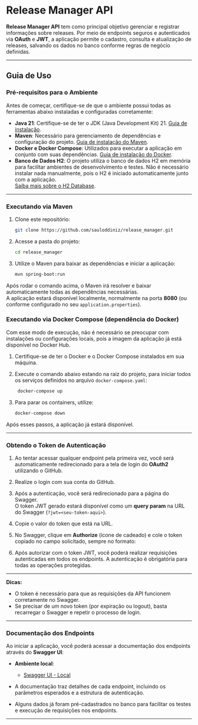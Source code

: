 # Release Manager API

**Release Manager API** tem como principal objetivo gerenciar e registrar informações sobre releases. Por meio de endpoints seguros e autenticados via **OAuth** e **JWT**, a aplicação permite o cadastro, consulta e atualização de releases, salvando os dados no banco conforme regras de negócio definidas.

---

## Guia de Uso

### Pré-requisitos para o Ambiente

Antes de começar, certifique-se de que o ambiente possui todas as ferramentas abaixo instaladas e configuradas corretamente:

- **Java 21**: Certifique-se de ter o JDK (Java Development Kit) 21. <a href="https://openjdk.org/install/" target="_blank">Guia de instalação</a>.
- **Maven**: Necessário para gerenciamento de dependências e configuração do projeto. <a href="https://maven.apache.org/install.html" target="_blank">Guia de instalação do Maven</a>.
- **Docker e Docker Compose**: Utilizados para executar a aplicação em conjunto com suas dependências. <a href="https://docs.docker.com/get-docker/" target="_blank">Guia de instalação do Docker</a>.
- **Banco de Dados H2**: O projeto utiliza o banco de dados H2 em memória para facilitar ambientes de desenvolvimento e testes. Não é necessário instalar nada manualmente, pois o H2 é iniciado automaticamente junto com a aplicação.  
  <a href="https://www.h2database.com/html/main.html" target="_blank">Saiba mais sobre o H2 Database</a>.
---

### Executando via Maven

1. Clone este repositório:
   ```bash
   git clone https://github.com/sauloddiniz/release_manager.git
   ```

2. Acesse a pasta do projeto:
   ```bash
   cd release_manager
   ```

3. Utilize o Maven para baixar as dependências e iniciar a aplicação:
   ```bash
   mvn spring-boot:run
   ```

Após rodar o comando acima, o Maven irá resolver e baixar automaticamente todas as dependências necessárias.  
A aplicação estará disponível localmente, normalmente na porta **8080** (ou conforme configurado no seu `application.properties`).


### Executando via Docker Compose (dependência do Docker)

Com esse modo de execução, não é necessário se preocupar com instalações ou configurações locais, pois a imagem da aplicação já está disponível no Docker Hub.

1. Certifique-se de ter o Docker e o Docker Compose instalados em sua máquina.

2. Execute o comando abaixo estando na raiz do projeto, para iniciar todos os serviços definidos no arquivo `docker-compose.yaml`:
   ```bash
    docker-compose up
    ```

3. Para parar os containers, utilize:
   ```bash
   docker-compose down
   ```

Após esses passos, a aplicação já estará disponível.

---

### Obtendo o Token de Autenticação

1. Ao tentar acessar qualquer endpoint pela primeira vez, você será automaticamente redirecionado para a tela de login do **OAuth2** utilizando o GitHub.

2. Realize o login com sua conta do GitHub.

3. Após a autenticação, você será redirecionado para a página do Swagger.  
   O token JWT gerado estará disponível como um **query param** na URL do Swagger (`?jwt=<seu-token-aqui>`).

4. Copie o valor do token que está na URL.

5. No Swagger, clique em **Authorize** (ícone de cadeado) e cole o token copiado no campo solicitado, sempre no formato:

6. Após autorizar com o token JWT, você poderá realizar requisições autenticadas em todos os endpoints. A autenticação é obrigatória para todas as operações protegidas.

---

**Dicas:**
- O token é necessário para que as requisições da API funcionem corretamente no Swagger.
- Se precisar de um novo token (por expiração ou logout), basta recarregar o Swagger e repetir o processo de login.

---


### Documentação dos Endpoints

Ao iniciar a aplicação, você poderá acessar a documentação dos endpoints através do **Swagger UI**:

- **Ambiente local**:
    - <a href="http://localhost:8080/release-manager/swagger-ui/index.html" target="_blank">Swagger UI - Local</a>


- A documentação traz detalhes de cada endpoint, incluindo os parâmetros esperados e a estrutura de autenticação.


- Alguns dados já foram pré-cadastrados no banco para facilitar os testes e execução de requisições nos endpoints.
---